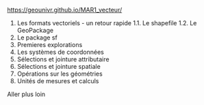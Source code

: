 https://geounivr.github.io/MAR1_vecteur/

1. Les formats vectoriels - un retour rapide
  1.1. Le shapefile
  1.2. Le GeoPackage
2. Le package sf
3. Premieres explorations
4. Les systèmes de coordonnées
5. Sélections et jointure attributaire
6. Sélections et jointure spatiale
7. Opérations sur les géométries
8. Unités de mesures et calculs

Aller plus loin
